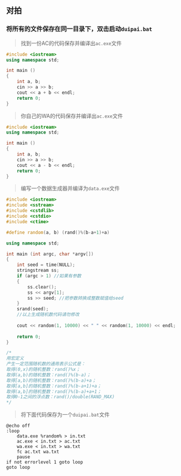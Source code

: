 ## 对拍

### 将所有的文件保存在同一目录下，双击启动`duipai.bat`

>找到一份AC的代码保存并编译出`ac.exe`文件

``` c++
#include <iostream>
using namespace std;

int main ()
{
    int a, b;
    cin >> a >> b;
    cout << a + b << endl;
    return 0;
}
```

>你自己的WA的代码保存并编译出`ac.exe`文件

``` c++
#include <iostream>
using namespace std;

int main ()
{
    int a, b;
    cin >> a >> b;
    cout << a - b << endl;
    return 0;
}
```

>编写一个数据生成器并编译为`data.exe`文件

``` c++
#include <iostream>
#include <sstream>
#include <cstdlib>
#include <cstdio>
#include <ctime>

#define random(a, b) (rand()%(b-a+1)+a)

using namespace std;

int main (int argc, char *argv[])
{
    int seed = time(NULL);
    stringstream ss; 
    if (argc > 1) //如果有参数
    {
        ss.clear();
        ss << argv[1];
        ss >> seed; //把参数转换成整数赋值给seed 
    }
    srand(seed);
    //以上生成随机数代码请勿修改
    
    cout << random(1, 10000) << " " << random(1, 10000) << endl;
    
    return 0;
}

/*
用宏定义
产生一定范围随机数的通用表示公式是：
取得(0,x)的随机整数：rand()%x；
取得(a,b)的随机整数：rand()%(b-a)；
取得[a,b)的随机整数：rand()%(b-a)+a；
取得[a,b]的随机整数：rand()%(b-a+1)+a；
取得(a,b]的随机整数：rand()%(b-a)+a+1；
取得0-1之间的浮点数：rand()/double(RAND_MAX)
*/
```

>将下面代码保存为一个`duipai.bat`文件

```
@echo off
:loop
    data.exe %random% > in.txt
    ac.exe < in.txt > ac.txt
    wa.exe < in.txt > wa.txt
    fc ac.txt wa.txt
    pause
if not errorlevel 1 goto loop
goto loop
```
